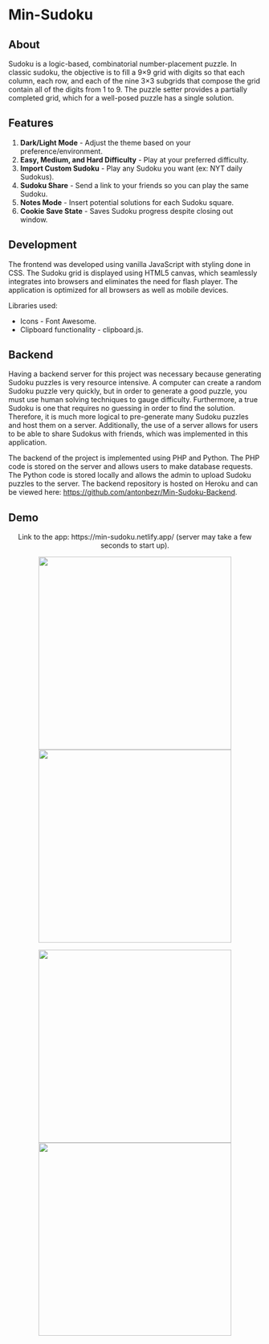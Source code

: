 # Min-Sudoku

## About

Sudoku is a logic-based, combinatorial number-placement puzzle. In classic sudoku, the objective is to fill a 9×9 grid with digits so that each column, each row, and each of the nine 3×3 subgrids that compose the grid contain all of the digits from 1 to 9. The puzzle setter provides a partially completed grid, which for a well-posed puzzle has a single solution.

## Features

1. **Dark/Light Mode** - Adjust the theme based on your preference/environment.
2. **Easy, Medium, and Hard Difficulty** - Play at your preferred difficulty.
3. **Import Custom Sudoku** - Play any Sudoku you want (ex: NYT daily Sudokus).
4. **Sudoku Share** - Send a link to your friends so you can play the same Sudoku.
5. **Notes Mode** - Insert potential solutions for each Sudoku square.
6. **Cookie Save State** - Saves Sudoku progress despite closing out window.

## Development

The frontend was developed using vanilla JavaScript with styling done in CSS. The Sudoku grid is displayed using HTML5 canvas, which seamlessly integrates into browsers and eliminates the need for flash player. The application is optimized for all browsers as well as mobile devices.

Libraries used:
* Icons - Font Awesome.
* Clipboard functionality - clipboard.js.

## Backend

Having a backend server for this project was necessary because generating Sudoku puzzles is very resource intensive. A computer can create a random Sudoku puzzle very quickly, but in order to generate a good puzzle, you must use human solving techniques to gauge difficulty. Furthermore, a true Sudoku is one that requires no guessing in order to find the solution. Therefore, it is much more logical to pre-generate many Sudoku puzzles and host them on a server. Additionally, the use of a server allows for users to be able to share Sudokus with friends, which was implemented in this application.

The backend of the project is implemented using PHP and Python. The PHP code is stored on the server and allows users to make database requests. The Python code is stored locally and allows the admin to upload Sudoku puzzles to the server. The backend repository is hosted on Heroku and can be viewed here: https://github.com/antonbezr/Min-Sudoku-Backend.

## Demo

<p align="center">
    Link to the app: https://min-sudoku.netlify.app/ (server may take a few seconds to start up).
</p>

<p align="center">
  <img src="https://i.imgur.com/AjrgvsI.png" width="384" height="384">
  <img src="https://i.imgur.com/Qv5EE6T.png" width="384" height="384">
</p>

<p align="center">
  <img src="https://i.imgur.com/RJc4p2D.png" width="384" height="384">
  <img src="https://i.imgur.com/PKrdSzC.png" width="384" height="384">
</p>
